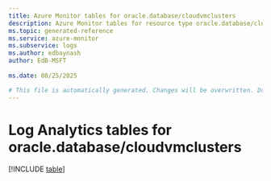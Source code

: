 ```yaml
---
title: Azure Monitor tables for oracle.database/cloudvmclusters
description: Azure Monitor tables for resource type oracle.database/cloudvmclusters
ms.topic: generated-reference
ms.service: azure-monitor
ms.subservice: logs
ms.author: edbaynash
author: EdB-MSFT
   
ms.date: 08/25/2025

# This file is automatically generated. Changes will be overwritten. Do not change this file directly.
---
```


# Log Analytics tables for oracle.database/cloudvmclusters  

[!INCLUDE [table](~/reusable-content/ce-skilling/azure/includes/azure-monitor/reference/tables/oracle-database_cloudvmclusters-include.md)]

